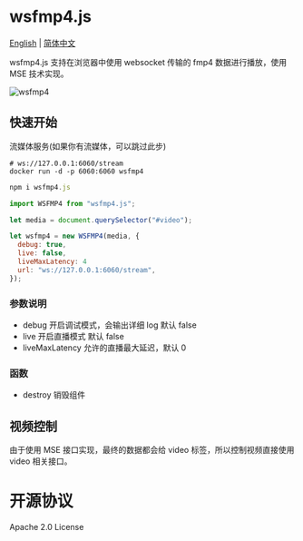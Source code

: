 # wsfmp4.js

[English](https://github.com/yumexupanic/wsfmp4.js) | [简体中文](https://github.com/yumexupanic/wsfmp4.js/blob/main/README_zh.md)


wsfmp4.js  支持在浏览器中使用 websocket 传输的 fmp4 数据进行播放，使用 MSE 技术实现。

![wsfmp4](https://imgur.cloud/wsfmp4/wsfmp4.jpg)

## 快速开始

流媒体服务(如果你有流媒体，可以跳过此步)
```shell
# ws://127.0.0.1:6060/stream
docker run -d -p 6060:6060 wsfmp4
```

```javascript
npm i wsfmp4.js
```

```javascript
import WSFMP4 from "wsfmp4.js";

let media = document.querySelector("#video");

let wsfmp4 = new WSFMP4(media, {
  debug: true,
  live: false,
  liveMaxLatency: 4
  url: "ws://127.0.0.1:6060/stream",
});
```

### 参数说明

- debug 开启调试模式，会输出详细 log 默认 false
- live 开启直播模式 默认 false
- liveMaxLatency 允许的直播最大延迟，默认 0

### 函数

- destroy 销毁组件

## 视频控制

由于使用 MSE 接口实现，最终的数据都会给 video 标签，所以控制视频直接使用 video 相关接口。

# 开源协议

Apache 2.0 License
